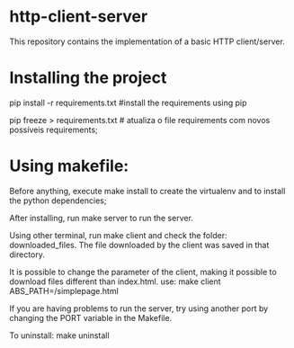 # http-client-server
This repository contains the implementation of a basic HTTP client/server. 

# Installing the project

pip install -r requirements.txt #install the requirements using pip

pip freeze > requirements.txt # atualiza o file requirements com novos possíveis requirements;

# Using makefile:

Before anything, execute make install to create the virtualenv and to install the python dependencies;

After installing, run make server to run the server.

Using other terminal, run make client and check the folder: downloaded_files. The file downloaded by the client
was saved in that directory.

It is possible to change the parameter of the client, making it possible to download files different than index.html.
use: make client ABS_PATH=/simplepage.html

If you are having problems to run the server, try using another port by changing the PORT variable in the Makefile.

To uninstall: make uninstall
